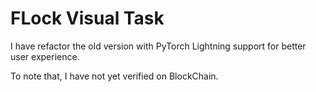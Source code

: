 # FLock Visual Task

I have refactor the old version with PyTorch Lightning support for better user experience.

To note that, I have not yet verified on BlockChain.
